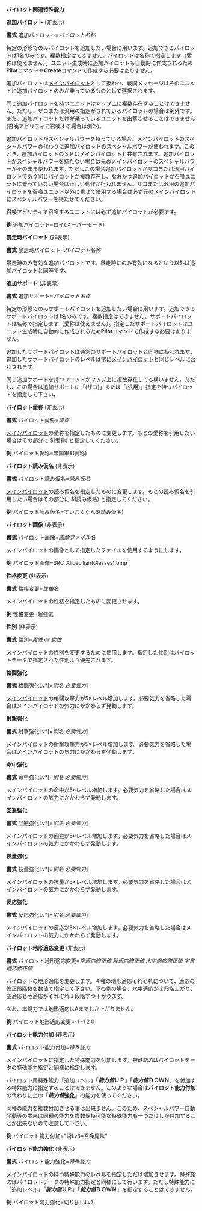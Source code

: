 **パイロット関連特殊能力**

**追加パイロット** (非表示)

**書式** 追加パイロット=*パイロット名称*

特定の形態でのみパイロットを追加したい場合に用います。追加できるパイロットは1名のみです。複数指定はできません。パイロットは名称で指定します（愛称は使えません）。ユニット生成時に追加パイロットも自動的に作成されるため**Pilot**コマンドや**Create**コマンドで作成する必要はありません。

追加パイロットは[メインパイロット](メインパイロット.md)として扱われ、戦闘メッセージはそのユニットに追加パイロットのみが乗っているものとして選択されます。

同じ追加パイロットを持つユニットはマップ上に複数存在することはできません。ただし、ザコまたは汎用の指定がされているパイロットの場合は例外です。また、追加パイロットだけが乗っているユニットを出撃させることはできません(召喚アビリティで召喚する場合は例外)。

追加パイロットがスペシャルパワーを持っている場合、メインパイロットのスペシャルパワーの代わりに追加パイロットのスペシャルパワーが使われます。このとき、追加パイロットのＳＰはメインパイロットと共有されます。追加パイロットがスペシャルパワーを持たない場合は元のメインパイロットのスペシャルパワーがそのまま使われます。ただしこの場合追加パイロットがザコまたは汎用パイロットであり同じパイロットが複数存在し、なおかつ追加パイロットが召喚ユニットに乗っていない場合は正しい動作が行われません。ザコまたは汎用の追加パイロットを召喚ユニット以外に乗せて使用する場合は必ず元のメインパイロットにスペシャルパワーを持たせてください。

召喚アビリティで召喚するユニットには必ず追加パイロットが必要です。

**例** 追加パイロット=ロイ(スーパーモード)

**暴走時パイロット** (非表示)

**書式** 暴走時パイロット=*パイロット名称*

暴走時のみ有効な追加パイロットです。暴走時にのみ有効になるという以外は追加パイロットと同等です。

**追加サポート** (非表示)

**書式** 追加サポート=*パイロット名称*

特定の形態でのみサポートパイロットを追加したい場合に用います。追加できるサポートパイロットは1名のみです。複数指定はできません。サポートパイロットは名称で指定します（愛称は使えません）。指定したサポートパイロットはユニット生成時に自動的に作成されるため**Pilot**コマンドで作成する必要はありません。

追加したサポートパイロットは通常のサポートパイロットと同様に扱われます。追加したサポートパイロットのレベルは常に[メインパイロット](メインパイロット.md)と同じレベルに合わされます。

同じ追加サポートを持つユニットがマップ上に複数存在しても構いません。ただし、この場合は追加サポートに「(ザコ)」または「(汎用)」指定を持つパイロットを指定して下さい。

**パイロット愛称** (非表示)

**書式** パイロット愛称=*愛称*

[メインパイロット](メインパイロット.md)の愛称を指定したものに変更します。もとの愛称を引用したい場合はその部分に $(愛称) と指定してください。

**例** パイロット愛称=帝国軍$(愛称)

**パイロット読み仮名** (非表示)

**書式** パイロット読み仮名=*読み仮名*

[メインパイロット](メインパイロット.md)の読み仮名を指定したものに変更します。もとの読み仮名を引用したい場合はその部分に $(読み仮名) と指定してください。

**例** パイロット読み仮名=ていこくぐん$(読み仮名)

**パイロット画像** (非表示)

**書式** パイロット画像=*画像ファイル名*

メインパイロットの画像として指定したファイルを使用するようにします。

**例** パイロット画像=SRC\_AliceLilian(Glasses).bmp

**性格変更** (非表示)

**書式** 性格変更=*性格名*

メインパイロットの性格を指定したものに変更させます。

**例** 性格変更=超強気

**性別** (非表示)

**書式** 性別=*男性 or 女性*

メインパイロットの性別を変更するために使用します。指定した性別はパイロットデータで指定された性別より優先されます。

**格闘強化**

**書式** 格闘強化Lv\*[=*別名 必要気力*]

[メインパイロット](メインパイロット.md)の格闘攻撃力が5×レベル増加します。必要気力を省略した場合はメインパイロットの気力にかかわらず発動します。

**射撃強化**

**書式** 射撃強化Lv\*[=*別名 必要気力*]

メインパイロットの射撃攻撃力が5×レベル増加します。必要気力を省略した場合はメインパイロットの気力にかかわらず発動します。

**命中強化**

**書式** 命中強化Lv\*[=*別名 必要気力*]

メインパイロットの命中が5×レベル増加します。必要気力を省略した場合はメインパイロットの気力にかかわらず発動します。

**回避強化**

**書式** 回避強化Lv\*[=*別名 必要気力*]

メインパイロットの回避が5×レベル増加します。必要気力を省略した場合はメインパイロットの気力にかかわらず発動します。

**技量強化**

**書式** 技量強化Lv\*[=*別名 必要気力*]

メインパイロットの技量が5×レベル増加します。必要気力を省略した場合はメインパイロットの気力にかかわらず発動します。

**反応強化**

**書式** 反応強化Lv\*[=*別名 必要気力*]

メインパイロットの反応が5×レベル増加します。必要気力を省略した場合はメインパイロットの気力にかかわらず発動します。

**パイロット地形適応変更** (非表示)

**書式** パイロット地形適応変更=*空適応修正値 陸適応修正値 水中適応修正値 宇宙適応修正値*

パイロットの地形適応を変更します。４種の地形適応それぞれについて、適応の修正段階数を数値で指定して下さい。下の例の場合、水中適応が２段階上がり、空適応と陸適応がそれぞれ１段階ずつ下がります。

なお、本能力では地形適応はAまでしか上がりません。

**例** パイロット地形適応変更=-1 -1 2 0

**パイロット能力付加** (非表示)

**書式** パイロット能力付加=*特殊能力*

メインパイロットに指定した特殊能力を付加します。*特殊能力*はパイロットデータの特殊能力指定と同様に指定します。

パイロット用特殊能力「追加レベル」「***能力値*ＵＰ**」「***能力値*ＤＯＷＮ**」を付加する特殊能力に指定することはできません。このような場合は**パイロット能力付加**の代わりに上の「***能力値*強化**」の能力を使ってください。

同種の能力を複数付加させる事は出来ません。このため、スペシャルパワー自動発動等の本来は同種の能力を複数保持可能な特殊能力も一つだけしか付加することが出来ないので注意して下さい。

**例** パイロット能力付加="術Lv3=召喚魔法"

**パイロット能力強化** (非表示)

**書式** パイロット能力強化=*特殊能力*

メインパイロットの持つ特殊能力のレベルを指定しただけ増加させます。*特殊能力*はパイロットデータの特殊能力指定と同様にして行います。ただし特殊能力に「追加レベル」「***能力値*ＵＰ**」「***能力値*ＤＯＷＮ**」を指定することはできません。

**例** パイロット能力強化=切り払いLv3

